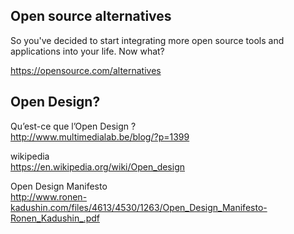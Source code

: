 
## Open source alternatives

So you've decided to start integrating more open source tools and applications into your life. Now what?

https://opensource.com/alternatives


## Open Design?
Qu’est-ce que l’Open Design ?  
http://www.multimedialab.be/blog/?p=1399

wikipedia  
https://en.wikipedia.org/wiki/Open_design  

Open Design Manifesto  
http://www.ronen-kadushin.com/files/4613/4530/1263/Open_Design_Manifesto-Ronen_Kadushin_.pdf
